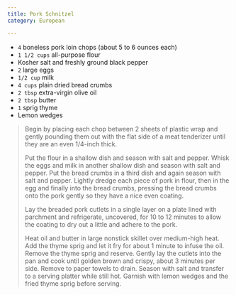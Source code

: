 ```yaml
---
title: Pork Schnitzel 
category: European

--- 
```

* `4` boneless pork loin chops (about 5 to 6 ounces each)
* `1 1/2 cups` all-purpose flour
* Kosher salt and freshly ground black pepper
* `2` large eggs
* `1/2 cup` milk
* `4 cups` plain dried bread crumbs
* `2 tbsp` extra-virgin olive oil
* `2 tbsp` butter
* `1` sprig thyme
* Lemon wedges
 
> Begin by placing each chop between 2 sheets of plastic wrap and gently pounding them out with the flat side of a meat tenderizer until they are an even 1/4-inch thick.
>
> Put the flour in a shallow dish and season with salt and pepper. Whisk the eggs and milk in another shallow dish and season with salt and pepper. Put the bread crumbs in a third dish and again season with salt and pepper. Lightly dredge each piece of pork in flour, then in the egg and finally into the bread crumbs, pressing the bread crumbs onto the pork gently so they have a nice even coating.
>
> Lay the breaded pork cutlets in a single layer on a plate lined with parchment and refrigerate, uncovered, for 10 to 12 minutes to allow the coating to dry out a little and adhere to the pork.
>
> Heat oil and butter in large nonstick skillet over medium-high heat. Add the thyme sprig and let it fry for about 1 minute to infuse the oil. Remove the thyme sprig and reserve. Gently lay the cutlets into the pan and cook until golden brown and crispy, about 3 minutes per side. Remove to paper towels to drain. Season with salt and transfer to a serving platter while still hot. Garnish with lemon wedges and the fried thyme sprig before serving.
